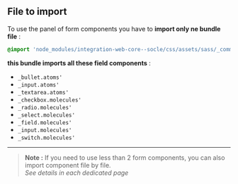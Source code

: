 ## File to import

To use the panel of form components you have to **import only ne bundle file** :

```scss
@import 'node_modules/integration-web-core--socle/css/assets/sass/_common/10-bundles/form.bundle';
```

**this bundle imports all these field components** :

* `_bullet.atoms'`
* `_input.atoms'`
* `_textarea.atoms'`
* `_checkbox.molecules'`
* `_radio.molecules'`
* `_select.molecules'`
* `_field.molecules'`
* `_input.molecules'`
* `_switch.molecules'`
        
---


> **Note :** If you need to use less than 2 form components, you can also import component file by file. <br />_See details in each dedicated page_
